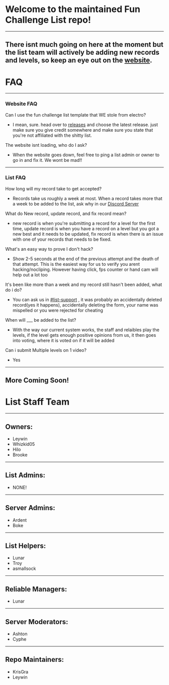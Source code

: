 # Welcome to the maintained Fun Challenge List repo!
---
There isnt much going on here at the moment but the list team will actively be adding new records and levels, so keep an eye out on the [website](https://https://fcl.leywin7799.repl.co/).
---
# FAQ
---
### Website FAQ
Can I use the fun challenge list template that WE stole from electro?
- I mean, sure. head over to [releases](https://github.com/ElectroFlameOfficial/gdshittylist/releases) and choose the latest release. just make sure you give credit somewhere and make sure you state that you're not affiliated with the shitty list.

The website isnt loading, who do I ask?
- When the website goes down, feel free to ping a list admin or owner to go in and fix it. We wont be mad!! 
---
### List FAQ
How long will my record take to get accepted? 
- Records take us roughly a week at most. When a record takes more that a week to be added to the list, ask why in our [Discord Server](https://discord.gg/NwJBKt5VGG)

What do New record, update record, and fix record mean? 
- new record is when you're submitting a record for a level for the first time, update record is when you have a record on a level but you got a new best and it needs to be updated, fix record is when there is an issue with one of your records that needs to be fixed.

What's an easy way to prove I don't hack?
- Show 2-5 seconds at the end of the previous attempt and the death of that attempt. This is the easiest way for us to verify you arent hacking/nocliping. However having click, fps counter or hand cam will help out a lot too

It's been like more than a week and my record still hasn't been added, what do i do?
- You can ask us in [#list-support](https://discord.gg/hMWejbcuHJ) , it was probably an accidentally deleted record(yes it happens), accidentally deleting the form, your name was mispelled or you were rejected for cheating

When will ___ be added to the list? 
- With the way our current system works, the staff and relaibles play the levels, if the level gets enough positive opinions from us, it then goes into voting, where it is voted on if it will be added

Can i submit Multiple levels on 1 video?
- Yes
---
More Coming Soon!
---
# List Staff Team
---
## Owners:
- Leywin
- Whizkid05
- Hilo
- Brooke
---
## List Admins:
- NONE!
---
## Server Admins:
- Ardent
- Boke
---
## List Helpers:
- Lunar
- Troy
- asmallsock
---
## Reliable Managers:
- Lunar
---
## Server Moderators:
- Ashton
- Cyphe
---
## Repo Maintainers:
- KrisGra
- Leywin